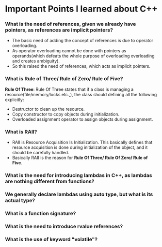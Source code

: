 # Important Points I learned about C++

### What is the need of references, given we already have pointers, as references are implicit pointers?
- The basic need of adding the concept of references is due to operator overloading.
- As operator overloading cannot be done with pointers as operands(which defeats the whole purpose of overloading overloading and creates ambiguity).
- So this raised the need of references, which acts as implicit pointers.

### What is Rule of Three/ Rule of Zero/ Rule of Five?
**Rule Of Three**: Rule Of Three states that if a class is managing a resource(file/memory/locks etc.,), the class should defining all the following explicitly:
- Destructor to clean up the resource.
- Copy constructor to copy objects during initialization.
- Overloaded assignment operator to assign objects during assignment.

### What is RAII?
- RAII is Resource Acquisition Is Initialization. This basically defines that resource acquisition is done during initialization of the object, and it should be carefully handled.
- Basically RAII is the reason for **Rule Of Three/ Rule Of Zero/ Rule of Five**.

### What is the need for introducing lambdas in C++, as lambdas are nothing different from functions?
### We generally declare lambdas using auto type, but what is its actual type?
### What is a function signature?
### What is the need to introduce rvalue references?
### What is the use of keyword "volatile"?
